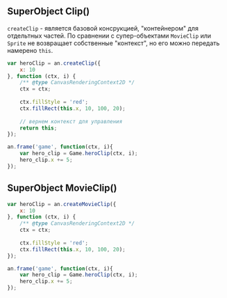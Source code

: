 

## SuperObject Clip()

`createClip` - является базовой консрукцией, "контейнером" для отдельтных частей.
По сравнении с супер-объектами `MovieClip` или `Sprite` не возвращает собственные "контекст", но его можно передать намерено `this`.

```js
var heroClip = an.createClip({
    x: 10
}, function (ctx, i) {
    /** @type CanvasRenderingContext2D */
    ctx = ctx;
    
    ctx.fillStyle = 'red';
    ctx.fillRect(this.x, 10, 100, 20);
    
    // вернем контекст для управления
    return this;
});

an.frame('game', function(ctx, i){
    var hero_clip = Game.heroClip(ctx, i);
    hero_clip.x += 5;
});
```



## SuperObject MovieClip()

```js
var heroClip = an.createMovieClip({
    x: 10
}, function (ctx, i) {
    /** @type CanvasRenderingContext2D */
    ctx = ctx;
    
    ctx.fillStyle = 'red';
    ctx.fillRect(this.x, 10, 100, 20);
});

an.frame('game', function(ctx, i){
    var hero_clip = Game.heroClip(ctx, i);
    hero_clip.x += 5;
});
```